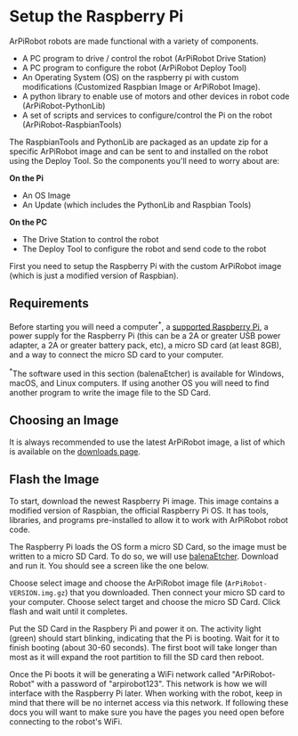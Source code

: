 # Setup the Raspberry Pi
ArPiRobot robots are made functional with a variety of components.

- A PC program to drive / control the robot (ArPiRobot Drive Station)
- A PC program to configure the robot (ArPiRobot Deploy Tool)
- An Operating System (OS) on the raspberry pi with custom modifications (Customized Raspbian Image or ArPiRobot Image).
- A python library to enable use of motors and other devices in robot code (ArPiRobot-PythonLib)
- A set of scripts and services to configure/control the Pi on the robot (ArPiRobot-RaspbianTools)

The RaspbianTools and PythonLib are packaged as an update zip for a specific ArPiRobot image and can be sent to and installed on the robot using the Deploy Tool. So the components you'll need to worry about are:

**On the Pi**

- An OS Image
- An Update (which includes the PythonLib and Raspbian Tools)

**On the PC**

- The Drive Station to control the robot
- The Deploy Tool to configure the robot and send code to the robot

First you need to setup the Raspberry Pi with the custom ArPiRobot image (which is just a modified version of Raspbian).

## Requirements
Before starting you will need a computer<sup>&ast;</sup>, a [supported Raspberry Pi](../starting/supportedhardware.md), a power supply for the Raspberry Pi (this can be a 2A or greater USB power adapter, a 2A or greater battery pack, etc), a micro SD card (at least 8GB), and a way to connect the micro SD card to your computer.

<sup>&ast;</sup>The software used in this section (balenaEtcher) is available for Windows, macOS, and Linux computers. If using another OS you will need to find another program to write the image file to the SD Card.

## Choosing an Image
It is always recommended to use the latest ArPiRobot image, a list of which is available on the [downloads page](../downloads/latest.md).


## Flash the Image
To start, download the newest Raspberry Pi image. This image contains a modified version of Raspbian, the official Raspberry Pi OS. It has tools, libraries, and programs pre-installed to allow it to work with ArPiRobot robot code. 

The Raspberry Pi loads the OS form a micro SD Card, so the image must be written to a micro SD Card. To do so, we will use [balenaEtcher](https://www.balena.io/etcher/). Download and run it. You should see a screen like the one below.

Choose select image and choose the ArPiRobot image file (`ArPiRobot-VERSION.img.gz`) that you downloaded. Then connect your micro SD card to your computer. Choose select target and choose the micro SD Card. Click flash and wait until it completes.

Put the SD Card in the Raspbery Pi and power it on. The activity light (green) should start blinking, indicating that the Pi is booting. Wait for it to finish booting (about 30-60 seconds). The first boot will take longer than most as it will expand the root partition to fill the SD card then reboot.

Once the Pi boots it will be generating a WiFi network called "ArPiRobot-Robot" with a password of "arpirobot123". This network is how we will interface with the Raspberry Pi later. When working with the robot, keep in mind that there will be no internet access via this network. If following these docs you will want to make sure you have the pages you need open before connecting to the robot's WiFi.
